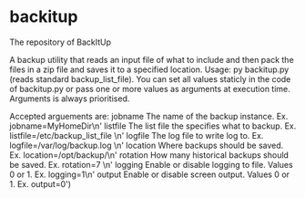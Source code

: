# backitup
The repository of BackItUp

A backup utility that reads an input file of what to include and then pack the files in a zip file and saves it to a specified location. Usage: py backitup.py (reads standard backup_list_file). You can set all values staticly in the code of backitup.py or pass one or more values as arguments at execution time. Arguments is always prioritised.

Accepted arguements are:
jobname   The name of the backup instance. Ex. jobname=MyHomeDir\n'
listfile  The list file the specifies what to backup. Ex. listfile=/etc/backup_list_file \n'
logfile   The log file to write log to. Ex. logfile=/var/log/backup.log \n'
location  Where backups should be saved. Ex. location=/opt/backup/\n'
rotation  How many historical backups should be saved. Ex. rotation=7 \n'
logging   Enable or disable logging to file. Values 0 or 1. Ex. logging=1\n'
output    Enable or disable screen output. Values 0 or 1. Ex. output=0')
